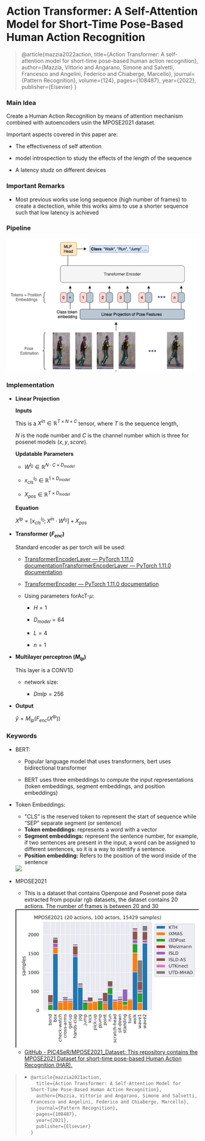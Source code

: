 # Action Transformer: A Self-Attention Model for Short-Time Pose-Based Human Action Recognition

> @article{mazzia2022action,
>  title={Action Transformer: A self-attention model for short-time pose-based human action recognition},
>  author={Mazzia, Vittorio and Angarano, Simone and Salvetti, Francesco and Angelini, Federico and Chiaberge, Marcello},
>  journal={Pattern Recognition},
>  volume={124},
>  pages={108487},
>  year={2022},
>  publisher={Elsevier}
> }

### Main Idea

Create a Human Action Recognition by means of attention mechanism combined with autoencoders usin the MPOSE2021 dataset. 

Important aspects covered in this paper are:

* The effectiveness of self attention

* model introspection to study the effects of  the length of the sequence

* A latency studz on different devices

### Important Remarks

* Most previous works use long sequence (high number of frames) to create a dectection, while this works aims to use a shorter sequence such that low latency is achieved

### Pipeline

<div>
    <img src="./Figures/pipeline.png"/>
</div>



### Implementation

* **Linear Projection**
  
  **Inputs**
  
  This is a $X^{in} \in \mathbb{R}^{T\times N \times C}$ tensor, where $T$ is the sequence length,
  
  $N$ is the node number and $C$ is the channel number which is three for posenet models ($x, y, score$).
  
  **Updatable Parameters**
  
  * $W^{l_0} \in \mathbb{R}^{N \cdot C \times D_{model}}$
  
  * $x^{l_0}_{cls} \in \mathbb{R}^{1 \times D_{model}}$ 
  
  * $X_{pos} \in \mathbb{R}^{T \times D_{model}}$
  
  **Equation**
  
  $X^{lp} = [x^{l_0}_{cls};X^{in} \cdot W^{l_0}] + X_{pos}$

* **Transformer ($F_{enc}$)**
  
  Standard encoder as per torch will be used:
  
  * [TransformerEncoderLayer &mdash; PyTorch 1.11.0 documentation](https://pytorch.org/docs/stable/generated/torch.nn.TransformerEncoderLayer.html)[TransformerEncoderLayer &mdash; PyTorch 1.11.0 documentation](https://pytorch.org/docs/stable/generated/torch.nn.TransformerEncoderLayer.html)
  
  * [TransformerEncoder &mdash; PyTorch 1.11.0 documentation](https://pytorch.org/docs/stable/generated/torch.nn.TransformerEncoder.html)
  
  * Using parameters forAcT-$\mu$:
    
    * $H = 1$
    
    * $D_{model}=64$
    
    * $L = 4$
    
    * $n = 1$

* **Multilayer perceptron ($M_{lp}$)**
  
  This layer is a CONV1D
  
  * network size:
    
    * $D{mlp}=256$

* **Output**
  
  $\tilde{y}= M_{lp}(F_{enc}(X^{lp}))$

### Keywords

* BERT:
  
  * Popular language model that uses transformers, bert uses bidirectional transformer
  
  * BERT uses three embeddings to compute the input representations (token embeddings, segment embeddings, and position embeddings)

* Token Embeddings:
  
  - "CLS” is the reserved token to represent the start of sequence while “SEP” separate segment (or sentence)
  - **Token embeddings:** represents a word with a vector
  - **Segment embeddings:** represent the sentence number, for example, if two sentences are present in the input, a word can be assigned to different sentences, so it is a way to identify a sentence.
  - **Position embedding:** Refers to the position of the word inside of the sentence
  
  <div>
      <img src=\Figures\bert_embeddings.png>
  </div>

* MPOSE2021
  
  * This is a dataset that contains Openpose and Posenet pose data extracted from popular rgb datasets, the dataset contains 20 actions. The number of frames is between 20 and 30
  
  <div>
      <img src="./Figures/mpose_1.png"/>
  </div>
  
  * [GitHub - PIC4SeR/MPOSE2021_Dataset: This repository contains the MPOSE2021 Dataset for short-time pose-based Human Action Recognition (HAR).](https://github.com/PIC4SeR/MPOSE2021_Dataset)

> - ```
>   @article{mazzia2021action,
>     title={Action Transformer: A Self-Attention Model for Short-Time Pose-Based Human Action Recognition},
>     author={Mazzia, Vittorio and Angarano, Simone and Salvetti, Francesco and Angelini, Federico and Chiaberge, Marcello},
>     journal={Pattern Recognition},
>     pages={108487},
>     year={2021},
>     publisher={Elsevier}
>   }
>   ```


